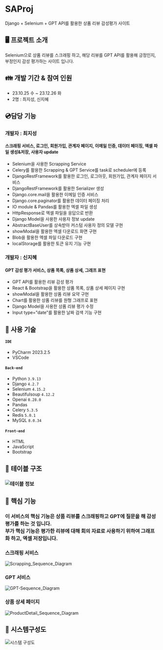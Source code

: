 # SAProj
Django + Selenium + GPT API를 활용한 상품 리뷰 감성평가 사이트

## 🖥️ 프로젝트 소개
Selenium으로 상품 리뷰를 스크래핑 하고, 해당 리뷰를 GPT API를 활용해 긍정인지, 부정인지 감성 평가하는 사이트 입니다.

## 👪 개발 기간 & 참여 인원
* 23.10.25 수 ~ 23.12.26 화
* 2명 : 최지성, 신지혜
## 💿담당 기능
### 개발자 : 최지성
#### 스크래핑 서비스, 로그인, 회원가입, 관계자 페이지, 이메일 인증, 데이터 페이징, 엑셀 파일 생성&저장, 사용자 update
- Selenium을 사용한 Scrapping Service
- Celery를 활용한 Scrapping & GPT Service를 task로 scheduler에 등록
- DjangoRestFramework를 활용한 로그인, 로그아웃, 회원가입, 관계자 페이지 서비스
- DjangoRestFramework를 활용한 Serializer 생성
- Django.core.mail을 활용한 이메일 인증 서비스
- Django.core.paginator를 활용한 데이터 페이징 처리
- IO module & Pandas를 활용한 엑셀 파일 생성
- HttpResponse로 엑셀 파일을 응답으로 반환
- Django Model을 사용한 사용자 정보 update
- AbstractBaseUser를 상속받아 커스텀 사용자 정의 모델 구현
- showModal을 활용한 엑셀 다운로드 화면 구현
- Blob을 활용한 엑셀 파일 다운로드 구현
- localStorage를 활용한 토큰 유지 기능 구현
### 개발자 : 신지혜
#### GPT 감성 평가 서비스, 상품 목록, 상품 상세, 그래프 표현
- GPT API를 활용한 리뷰 감성 평가
- React & Bootstrap을 활용한 상품 목록, 상품 상세 페이지 구현
- showModal을 활용한 상품 리뷰 요약 구현
- Chart를 활용한 상품 리뷰를 원형 그래프로 표현
- Django Model을 사용한 상품 리뷰 평가 수정
- Input type="date"를 활용한 날짜 검색 기능 구현

## 💾 사용 기술
#### `IDE`
- PyCharm 2023.2.5
- VSCode
#### `Back-end`
- Python `3.9.13`
- Django `4.2.7`
- Selenium `4.15.2`
- Beautifulsoup `4.12.2`
- Openai `0.28.0`
- Pandas
- Celery `5.3.5`
- Redis `5.0.1`
- MySQL `8.0.34`
#### `Front-end`
- HTML
- JavaScript
- Bootstrap  

## 📑 테이블 구조
### ![테이블 정보](https://github.com/JIGeons/saProj/assets/118729956/1da1c635-4be5-4605-9a51-4031f2dae700)

## 💙 핵심 기능
### 이 서비스의 핵심 기능은 상품 리뷰를 스크래핑하고 GPT에 질문을 해 감성평가를 하는 것 입니다.<br>부가 핵심 기능은 평가한 리뷰에 대해 회의 자료로 사용하기 위하여 그래프화 하고, 엑셀 저장입니다.<br>
### 스크래핑 서비스
![Scrapping_Sequence_Diagram](https://github.com/JIGeons/saProj/assets/118729956/2129aafe-d2ca-41a6-86a1-3a444ec9c3f3)

### GPT 서비스
![GPT-Sequence_Diagram](https://github.com/JIGeons/saProj/assets/118729956/ea9f054a-7b4d-410e-8c09-82a20957741e)

### 상품 상세 페이지
![ProductDetail_Sequence_Diagram](https://github.com/JIGeons/saProj/assets/118729956/65c63c73-d27e-4541-93a0-d95b3e3e015e)

## 🤎 시스템구성도
![시스템 구성도](https://github.com/JIGeons/saProj/assets/118729956/f5e3763c-d020-4859-ba9a-ad8ea837acff)

